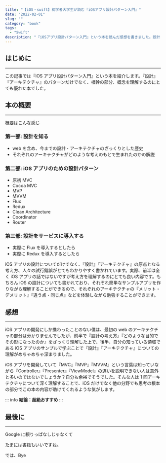 ```yaml
---
title: "【iOS・swift】初学者大学生が読む『iOSアプリ設計パターン入門』"
date: "2022-02-01"
slug: ""
category: "book"
tags:
  - "Swift"
description: "『iOSアプリ設計パターン入門』という本を読んだ感想を書きました。設計・アーキテクチャの概念を理解するのにとても良い本です。"
---
```


## はじめに

---

この記事では『iOS アプリ設計パターン入門』という本を紹介します。『設計』『アーキテクチャ』のパターンだけでなく、根幹の部分、概念を理解するのにとても優れた本でした。

## 本の概要　

---

概要はこんな感じ

### 第一部: 設計を知る

- web を含め、今までの設計・アーキテクチャのざっくりとした歴史
- それぞれのアーキテクチャがどのような考えのもとで生まれたのかの解説

### 第二部: iOS アプリのための設計パターン

- 原初 MVC
- Cocoa MVC
- MVP
- MVVM
- Flux
- Redux
- Clean Architecture
- Coordinator
- Router

### 第三部: 設計をサービスに導入する

- 実際に Flux を導入するとしたら
- 実際に Redux を導入するとしたら

iOS アプリの設計についてだけでなく、『設計』『アーキテクチャ』の原点となる考え方、人々の試行錯誤がとてもわかりやすく書かれています。実際、前半は全く iOS アプリの話ではないですが考え方を理解するのにとても良い内容です。もちろん iOS の設計についても書かれており、それぞれ簡単なサンプルアプリを作りながら理解することができるので、それぞれのアーキテクチャの『メリット・デメリット』『違う点・同じ点』などを体験しながら勉強することができます。

## 感想

---

iOS アプリの開発にしか携わったことのない僕は、最初の web のアーキテクチャの部分は分かりませんでしたが、前半で『設計の考え方』『どのような目的でその形になったのか』をざっくり理解した上で、後半、自分の知っている領域である iOS アプリのサンプルで学ぶことで『設計』『アーキテクチャ』についての理解がめちゃめちゃ深まりました。

iOS アプリを開発していて『MVC』『MVP』『MVVM』という言葉は知っていながら『Controller』『Presenter』『ViewModel』の違いを説明できない人は意外と多いのではないでしょうか？自分も余裕でそうでした。そんな人は 1 回アーキテクチャについて深く理解することで、iOS だけでなく他の分野でも思考の根本の部分でこの本の内容が助けてくれるような気がします。

::: info
**結論：超絶おすすめ**
:::

## 最後に

---

Google に頼りっぱなしじゃなくて

たまには書籍もいいですね。

では、Bye

